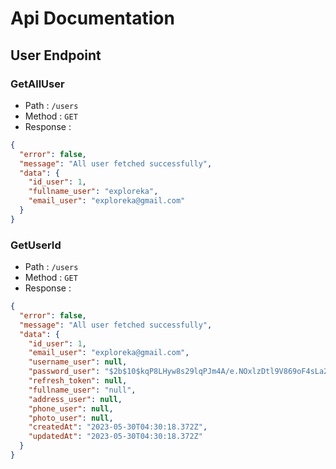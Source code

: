 # Api Documentation

## User Endpoint

### GetAllUser
- Path : `/users`
- Method : `GET`
- Response :

```json
{
  "error": false,
  "message": "All user fetched successfully",
  "data": {
    "id_user": 1,
    "fullname_user": "exploreka",
    "email_user": "exploreka@gmail.com"
  }
}
```

### GetUserId
- Path : `/users`
- Method : `GET`
- Response :

```json
{
  "error": false,
  "message": "All user fetched successfully",
  "data": {
    "id_user": 1,
    "email_user": "exploreka@gmail.com",
    "username_user": null,
    "password_user": "$2b$10$kqP8LHyw8s29lqPJm4A/e.NOxlzDtl9V869oF4sLa2gOWz992i.p.",
    "refresh_token": null,
    "fullname_user": "null",
    "address_user": null,
    "phone_user": null,
    "photo_user": null,
    "createdAt": "2023-05-30T04:30:18.372Z",
    "updatedAt": "2023-05-30T04:30:18.372Z"
  }
}
```
